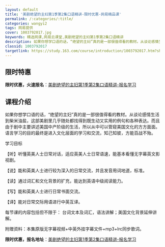 ```yaml
---
layout: default
title: '美剧绝望的主妇第1季第2集口语精讲-限时优惠-网易精品课'
permalink: /:categories/:title/
categories: wangyi2
tags: 网易提供
cover: 1003792017.jpg
keywords: 精选网课,网易云课堂,美剧绝望的主妇第1季第2集口语精讲
description: 如果你想学口语的话，“绝望的主妇”真的是一部很值得看的教材。从谈论感情生活到柴米油盐，这部美剧里几乎随处都找得到既生动又
classid: 1003792017
targetlink: https://study.163.com/course/introduction/1003792017.htm?share=1&shareId=1025206652&utm_campaign=share&utm_medium=iphoneShare&utm_source=&utm_u=1025206652
---
```


## 限时特惠

**限时优惠，火速报名**：[美剧绝望的主妇第1季第2集口语精讲-报名学习](https://study.163.com/course/introduction/1003792017.htm?share=1&shareId=1025206652&utm_campaign=share&utm_medium=iphoneShare&utm_source=&utm_u=1025206652)

## 课程介绍

如果你想学口语的话，“绝望的主妇”真的是一部很值得看的教材。从谈论感情生活到柴米油盐，这部美剧里几乎随处都找得到既生动又实用的例句和各种表达。而且由于剧中主要讲述美国中产阶级的生活，所以从中可以管窥美国文化的方方面面。语言学习的目的最终是进入文化层面的学习和交流，知己知彼，方能百战不殆。 

学习目标 

【听】听懂英美人士日常对话，适应英美人士日常语速，能基本看懂无字幕英文影视剧。 

【说】能和英美人士进行较为深入的日常交流，并且发音用词地道，标准。 

【读】通过词汇和文化背景的扩充，能达到英语中级阅读能力。 

【写】能和英美人士进行日常书面交流。 

【译】能对日常交际用语进行中英互译。 

每节课的内容包括但不限于： 台词文本及词汇，语法讲解；美国文化背景延伸讲解。

附赠资料：本集原版无字幕视频+中英外挂字幕文件+mp3+lrc同步歌词。

**限时优惠，报名地址**：[美剧绝望的主妇第1季第2集口语精讲-报名学习](https://study.163.com/course/introduction/1003792017.htm?share=1&shareId=1025206652&utm_campaign=share&utm_medium=iphoneShare&utm_source=&utm_u=1025206652)

